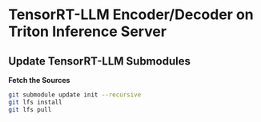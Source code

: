 # TensorRT-LLM Encoder/Decoder on Triton Inference Server

## Update TensorRT-LLM Submodules

**Fetch the Sources**

```bash
git submodule update init --recursive
git lfs install
git lfs pull
```
